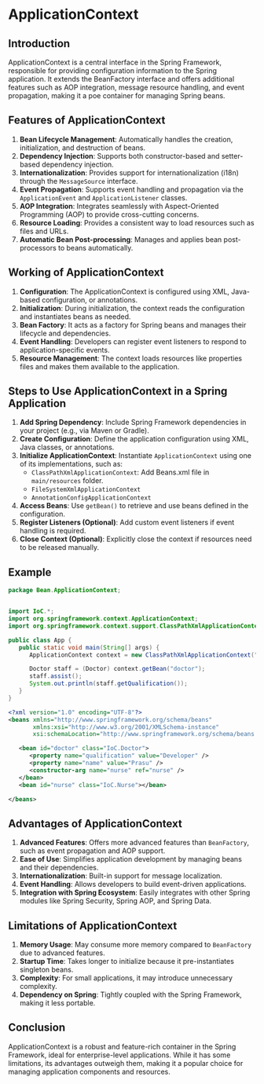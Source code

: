 # ApplicationContext

## Introduction
ApplicationContext is a central interface in the Spring Framework, responsible for providing configuration information
to the Spring application. It extends the BeanFactory interface and offers additional features such as AOP integration,
message resource handling, and event propagation, making it a po<constructor-arg ref=""/>e container for managing Spring beans.

## Features of ApplicationContext

1. **Bean Lifecycle Management**: Automatically handles the creation, initialization, and destruction of beans.
2. **Dependency Injection**: Supports both constructor-based and setter-based dependency injection.
3. **Internationalization**: Provides support for internationalization (i18n) through the `MessageSource` interface.
4. **Event Propagation**: Supports event handling and propagation via the `ApplicationEvent` and `ApplicationListener` classes.
5. **AOP Integration**: Integrates seamlessly with Aspect-Oriented Programming (AOP) to provide cross-cutting concerns.
6. **Resource Loading**: Provides a consistent way to load resources such as files and URLs.
7. **Automatic Bean Post-processing**: Manages and applies bean post-processors to beans automatically.

## Working of ApplicationContext

1. **Configuration**: The ApplicationContext is configured using XML, Java-based configuration, or annotations.
2. **Initialization**: During initialization, the context reads the configuration and instantiates beans as needed.
3. **Bean Factory**: It acts as a factory for Spring beans and manages their lifecycle and dependencies.
4. **Event Handling**: Developers can register event listeners to respond to application-specific events.
5. **Resource Management**: The context loads resources like properties files and makes them available to the application.

## Steps to Use ApplicationContext in a Spring Application

1. **Add Spring Dependency**: Include Spring Framework dependencies in your project (e.g., via Maven or Gradle).
2. **Create Configuration**: Define the application configuration using XML, Java classes, or annotations.
3. **Initialize ApplicationContext**: Instantiate `ApplicationContext` using one of its implementations, such as:
    - `ClassPathXmlApplicationContext`: Add Beans.xml file in `main/resources` folder.
    - `FileSystemXmlApplicationContext`
    - `AnnotationConfigApplicationContext`
4. **Access Beans**: Use `getBean()` to retrieve and use beans defined in the configuration.
5. **Register Listeners (Optional)**: Add custom event listeners if event handling is required.
6. **Close Context (Optional)**: Explicitly close the context if resources need to be released manually.

## Example
```java
package Bean.ApplicationContext;


import IoC.*;
import org.springframework.context.ApplicationContext;
import org.springframework.context.support.ClassPathXmlApplicationContext;

public class App {
   public static void main(String[] args) {
      ApplicationContext context = new ClassPathXmlApplicationContext("Beans.xml");

      Doctor staff = (Doctor) context.getBean("doctor");
      staff.assist();
      System.out.println(staff.getQualification());
   }
}

```

```xml
<?xml version="1.0" encoding="UTF-8"?>
<beans xmlns="http://www.springframework.org/schema/beans"
       xmlns:xsi="http://www.w3.org/2001/XMLSchema-instance"
       xsi:schemaLocation="http://www.springframework.org/schema/beans http://www.springframework.org/schema/beans/spring-beans.xsd">

   <bean id="doctor" class="IoC.Doctor">
      <property name="qualification" value="Developer" />
      <property name="name" value="Prasu" />
      <constructor-arg name="nurse" ref="nurse" />
   </bean>
   <bean id="nurse" class="IoC.Nurse"></bean>

</beans>
```

## Advantages of ApplicationContext

1. **Advanced Features**: Offers more advanced features than `BeanFactory`, such as event propagation and AOP support.
2. **Ease of Use**: Simplifies application development by managing beans and their dependencies.
3. **Internationalization**: Built-in support for message localization.
4. **Event Handling**: Allows developers to build event-driven applications.
5. **Integration with Spring Ecosystem**: Easily integrates with other Spring modules like Spring Security, Spring AOP, and Spring Data.

## Limitations of ApplicationContext

1. **Memory Usage**: May consume more memory compared to `BeanFactory` due to advanced features.
2. **Startup Time**: Takes longer to initialize because it pre-instantiates singleton beans.
3. **Complexity**: For small applications, it may introduce unnecessary complexity.
4. **Dependency on Spring**: Tightly coupled with the Spring Framework, making it less portable.

## Conclusion

ApplicationContext is a robust and feature-rich container in the Spring Framework, ideal for enterprise-level applications.
While it has some limitations, its advantages outweigh them, making it a popular choice for managing application components and resources.

